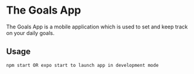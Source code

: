 # The Goals App

The Goals App is a mobile application which is used to set and keep track on your daily goals.

## Usage

```sh
npm start OR expo start to launch app in development mode
```

